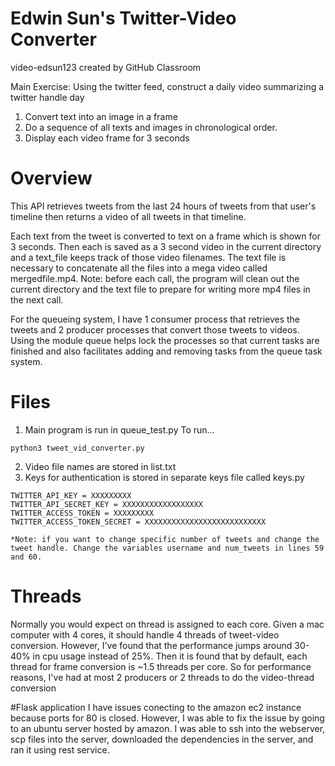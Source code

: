 # Edwin Sun's Twitter-Video Converter
video-edsun123 created by GitHub Classroom

Main Exercise:  Using the twitter feed, construct a daily video summarizing a twitter handle day
1) Convert text into an image in a frame
2) Do a sequence of all texts and images in chronological order.
3) Display each video frame for 3 seconds

# Overview

This API retrieves tweets from the last 24 hours of tweets from that user's timeline then returns a video of all tweets in that timeline.

Each text from the tweet is converted to text on a frame which is shown for 3 seconds. Then each is saved as a 3 second video in the current directory and a text_file keeps track of those video filenames. The text file is necessary to concatenate all the files into a mega video called mergedfile.mp4. Note: before each call, the program will clean out the current directory and the text file to prepare for writing more mp4 files in the next call.

For the queueing system, I have 1 consumer process that retrieves the tweets and 2 producer processes that convert those tweets to videos. Using the module queue helps lock the processes so that current tasks are finished and also facilitates adding and removing tasks from the queue task system.

# Files
1) Main program is run in queue_test.py
To run...
```
python3 tweet_vid_converter.py
```
2) Video file names are stored in list.txt
3) Keys for authentication is stored in separate keys file called keys.py
```
TWITTER_API_KEY = XXXXXXXXX
TWITTER_API_SECRET_KEY = XXXXXXXXXXXXXXXXXX
TWITTER_ACCESS_TOKEN = XXXXXXXXX
TWITTER_ACCESS_TOKEN_SECRET = XXXXXXXXXXXXXXXXXXXXXXXXXXX

*Note: if you want to change specific number of tweets and change the tweet handle. Change the variables username and num_tweets in lines 59 and 60. 

```
# Threads
Normally you would expect on thread is assigned to each core. Given a mac computer with 4 cores, it should handle 4 threads of tweet-video conversion. However, I've found that the performance jumps around 30-40% in cpu usage instead of 25%. Then it is found that by default, each thread for frame conversion is ~1.5 threads per core. So for performance reasons, I've had at most 2 producers or 2 threads to do the video-thread conversion

#Flask application
    I have issues conecting to the amazon ec2 instance because ports for 80 is closed. However, I was able to fix the issue by going to an ubuntu server hosted by amazon. I was able to ssh into the webserver, scp files into the server, downloaded the dependencies in the server, and ran it using rest service. 
